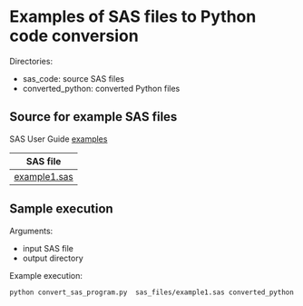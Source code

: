# Examples of SAS files to Python code conversion

Directories:
- sas_code: source SAS files
- converted_python: converted Python files

## Source for example SAS files
SAS User Guide [examples](https://documentation.sas.com/doc/en/pgmsascdc/9.4_3.5/procstat/titlepage.htm)

| SAS file       |
|----------------|
| [example1.sas](https://documentation.sas.com/doc/en/pgmsascdc/9.4_3.5/procstat/procstat_corr_examples02.htm) |


## Sample execution

Arguments:
- input SAS file
- output directory

Example execution:
```bash
python convert_sas_program.py  sas_files/example1.sas converted_python
```

